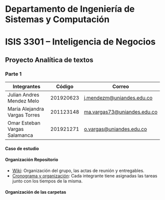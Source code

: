 # Departamento de Ingeniería de Sistemas y Computación
# ISIS 3301 – Inteligencia de  Negocios
## Proyecto Analítica de textos 
### Parte 1

|Integrantes|Código|Correo|
|----|----|----|
|Julian Andres Mendez Melo|201920623|j.mendezm@uniandes.edu.co|
|María Alejandra Vargas Torres|201123148|ma.vargas73@uniandes.edu.co|
|Omar Esteban Vargas Salamanca|201921271|o.vargas@uniandes.edu.co|

#### Caso de estudio 
#### Organización Repositorio
- [Wiki](https://github.com/Uniandes-byte/ProyectoUno/wiki): Organización del grupo, las actas de reunión y entregables.
- [Cronograma y organización](https://github.com/users/Uniandes-byte/projects/1): Cada integrante tiene asignadas las tareas junto con los tiempos de la misma. 
#### Organización de las carpetas 
